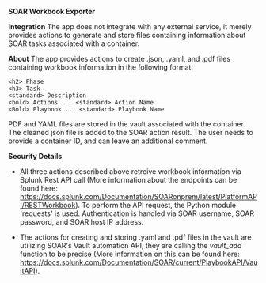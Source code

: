 **SOAR Workbook Exporter**

**Integration**
The app does not integrate with any external service, it merely provides actions to generate and store files containing information about SOAR tasks associated with a container.

**About**
The app provides actions to create .json, .yaml, and .pdf files containing workbook information in the following format:
```
<h2> Phase
<h3> Task
<standard> Description
<bold> Actions ... <standard> Action Name
<Bold> Playbook ... <standard> Playbook Name
```
PDF and YAML files are stored in the vault associated with the container. The cleaned json file is added to the SOAR action result. 
The user needs to provide a container ID, and can leave an additional comment.

**Security Details**
- All three actions described above retreive workbook information via Splunk Rest API call (More information about the endpoints can be found here: https://docs.splunk.com/Documentation/SOARonprem/latest/PlatformAPI/RESTWorkbook). To perform the API request, the Python module 'requests' is used. Authentication is handled via SOAR username, SOAR password, and SOAR host IP address.

- The actions for creating and storing .yaml and .pdf files in the vault are utilizing SOAR's Vault automation API, they are calling the *vault_add* function to be precise (More information on this can be found here: https://docs.splunk.com/Documentation/SOAR/current/PlaybookAPI/VaultAPI).


